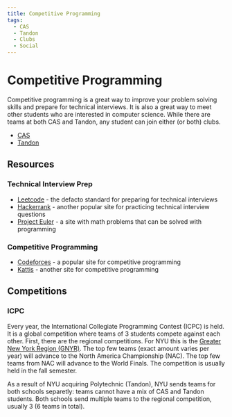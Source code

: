```yaml
---
title: Competitive Programming
tags:
  - CAS
  - Tandon
  - Clubs
  - Social
---
```


# Competitive Programming

Competitive programming is a great way to improve your problem solving skills and prepare for technical interviews. It is also a great way to meet other students who are interested in computer science. While there are teams at both CAS and Tandon, any student can join either (or both) clubs.

* [CAS](https://discord.gg/uK6BvKgdMb)
* [Tandon](https://discord.gg/WYJ3GWwSuM)

## Resources

### Technical Interview Prep

* [Leetcode](https://leetcode.com/) - the defacto standard for preparing for technical interviews
* [Hackerrank](https://www.hackerrank.com/) - another popular site for practicing technical interview questions
* [Project Euler](https://projecteuler.net/) - a site with math problems that can be solved with programming

### Competitive Programming

* [Codeforces](https://codeforces.com/) - a popular site for competitive programming
* [Kattis](https://open.kattis.com/) - another site for competitive programming

## Competitions

### ICPC

Every year, the International Collegiate Programming Contest (ICPC) is held. It is a global competition where teams of 3 students compete against each other. First, there are the regional competitions. For NYU this is the [Greater New York Region (GNYR)](https://acmgnyr.org/). The top few teams (exact amount varies per year) will advance to the North America Championship (NAC). The top few teams from NAC will advance to the World Finals. The competition is usually held in the fall semester.

As a result of NYU acquiring Polytechnic (Tandon), NYU sends teams for both schools separetly: teams cannot have a mix of CAS and Tandon students. Both schools send multiple teams to the regional competition, usually 3 (6 teams in total).
